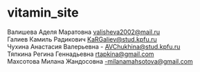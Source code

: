 # vitamin_site

Валишева Аделя Маратовна valisheva2002@mail.ru  
Галиев Камиль Радикович KaRGaliev@stud.kpfu.ru  
Чухина Анастасия Валерьевна - AVChukhina@stud.kpfu.ru  
Тяпкина Регина Геннадьевна rtapkina@gmail.com  
Махсотова Милана Жандосовна -milanamahsotova@gmail.com